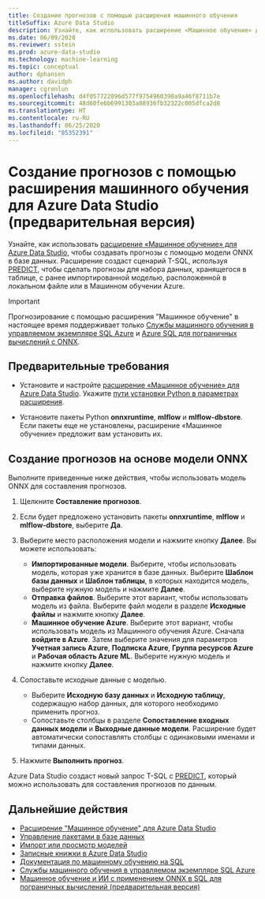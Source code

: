 ```yaml
---
title: Создание прогнозов с помощью расширения машинного обучения
titleSuffix: Azure Data Studio
description: Узнайте, как использовать расширение «Машинное обучение» для Azure Data Studio, чтобы создавать прогнозы с помощью модели ONNX в базе данных.
ms.date: 06/09/2020
ms.reviewer: sstein
ms.prod: azure-data-studio
ms.technology: machine-learning
ms.topic: conceptual
author: dphansen
ms.author: davidph
manager: cgronlun
ms.openlocfilehash: d4f057722896d577f9754960390a9a46f8711b7e
ms.sourcegitcommit: 48d60fe6b6991303a88936fb32322c005dfca2d8
ms.translationtype: HT
ms.contentlocale: ru-RU
ms.lasthandoff: 06/25/2020
ms.locfileid: "85352391"
---
```

# <a name="make-predictions-with-machine-learning-extension-preview-for-azure-data-studio"></a>Создание прогнозов с помощью расширения машинного обучения для Azure Data Studio (предварительная версия)

Узнайте, как использовать [расширение «Машинное обучение» для Azure Data Studio](machine-learning-extension.md), чтобы создавать прогнозы с помощью модели ONNX в базе данных. Расширение создаст сценарий T-SQL, используя [PREDICT](../t-sql/queries/predict-transact-sql.md), чтобы сделать прогнозы для набора данных, хранящегося в таблице, с ранее импортированной моделью, расположенной в локальном файле или в Машинном обучении Azure.

> [!IMPORTANT]
> Прогнозирование с помощью расширения "Машинное обучение" в настоящее время поддерживает только [Службы машинного обучения в управляемом экземпляре SQL Azure](/azure/azure-sql/managed-instance/machine-learning-services-overview) и [Azure SQL для пограничных вычислений с ONNX](/azure/azure-sql-edge/onnx-overview).

## <a name="prerequisites"></a>Предварительные требования

- Установите и настройте [расширение «Машинное обучение» для Azure Data Studio](machine-learning-extension.md). Укажите [пути установки Python в параметрах расширения](machine-learning-extension.md#settings).

- Установите пакеты Python **onnxruntime**, **mlflow** и **mlflow-dbstore**. Если пакеты еще не установлены, расширение «Машинное обучение» предложит вам установить их.

## <a name="make-predictions-from-onnx-model"></a>Создание прогнозов на основе модели ONNX

Выполните приведенные ниже действия, чтобы использовать модель ONNX для составления прогнозов.

1. Щелкните **Составление прогнозов**.

1. Если будет предложено установить пакеты **onnxruntime**, **mlflow** и **mlflow-dbstore**, выберите **Да**.

1. Выберите место расположения модели и нажмите кнопку **Далее**. Вы можете использовать:
    - **Импортированные модели**. Выберите, чтобы использовать модель, которая уже хранится в базе данных. Выберите **Шаблон базы данных** и **Шаблон таблицы**, в которых находится модель, выберите нужную модель и нажмите **Далее**.
    - **Отправка файлов**. Выберите этот вариант, чтобы использовать модель из файла. Выберите файл модели в разделе **Исходные файлы** и нажмите кнопку **Далее**.
    - **Машинное обучение Azure**. Выберите этот вариант, чтобы использовать модель из Машинного обучения Azure. Сначала **войдите в Azure**. Затем выберите значения для параметров **Учетная запись Azure**, **Подписка Azure**, **Группа ресурсов Azure** и **Рабочая область Azure ML**. Выберите нужную модель и нажмите кнопку **Далее**.

1. Сопоставьте исходные данные с моделью.
    - Выберите **Исходную базу данных**  и **Исходную таблицу**, содержащую набор данных, для которого необходимо применить прогноз.
    - Сопоставьте столбцы в разделе **Сопоставление входных данных модели** и **Выходные данные модели**. Расширение будет автоматически сопоставлять столбцы с одинаковыми именами и типами данных.

1. Нажмите **Выполнить прогноз**.

Azure Data Studio создаст новый запрос T-SQL с [PREDICT](../t-sql/queries/predict-transact-sql.md), который можно использовать для составления прогнозов по данным.

## <a name="next-steps"></a>Дальнейшие действия

- [Расширение "Машинное обучение" для Azure Data Studio](machine-learning-extension.md)
- [Управление пакетами в базе данных](machine-learning-extension-manage-packages.md)
- [Импорт или просмотр моделей](machine-learning-extension-import-view-models.md)
- [Записные книжки в Azure Data Studio](notebooks-guidance.md)
- [Документация по машинному обучению на SQL](../machine-learning/index.yml)
- [Службы машинного обучения в управляемом экземпляре SQL Azure](/azure/azure-sql/managed-instance/machine-learning-services-overview)
- [Машинное обучение и ИИ с применением ONNX в SQL для пограничных вычислений (предварительная версия)](/azure/azure-sql-edge/onnx-overview)
